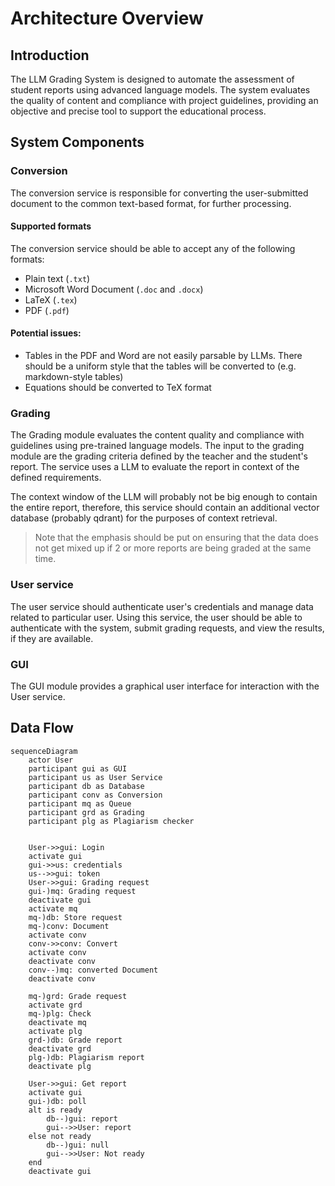 # Architecture Overview

## Introduction

The LLM Grading System is designed to automate the assessment of student reports using advanced language models. The system evaluates the quality of content and compliance with project guidelines, providing an objective and precise tool to support the educational process.

## System Components

### Conversion

The conversion service is responsible for converting the user-submitted document to the common text-based format, 
for further processing.

#### Supported formats
The conversion service should be able to accept any of the following formats:
- Plain text (`.txt`)
- Microsoft Word Document (`.doc` and `.docx`)
- LaTeX (`.tex`)
- PDF (`.pdf`)

#### Potential issues:
- Tables in the PDF and Word are not easily parsable by LLMs. 
There should be a uniform style that the tables will be converted to (e.g. markdown-style tables)
- Equations should be converted to TeX format

### Grading

The Grading module evaluates the content quality and compliance with guidelines using pre-trained language models.
The input to the grading module are the grading criteria defined by the teacher and the student's report.
The service uses a LLM to evaluate the report in context of the defined requirements.

The context window of the LLM will probably not be big enough to contain the entire report, therefore, 
this service should contain an additional vector database (probably qdrant) for the purposes of context retrieval.
>Note that the emphasis should be put on ensuring that the data does not get mixed up 
if 2 or more reports are being graded at the same time.

### User service

The user service should authenticate user's credentials and manage data related to particular user.
Using this service, the user should be able to authenticate with the system, 
submit grading requests, and view the results, if they are available.

### GUI

The GUI module provides a graphical user interface for interaction with the User service.


## Data Flow

```mermaid
sequenceDiagram
    actor User
    participant gui as GUI
    participant us as User Service
    participant db as Database
    participant conv as Conversion
    participant mq as Queue
    participant grd as Grading
    participant plg as Plagiarism checker
    
    
    User->>gui: Login
    activate gui
    gui->>us: credentials
    us-->>gui: token
    User->>gui: Grading request
    gui-)mq: Grading request
    deactivate gui
    activate mq
    mq-)db: Store request
    mq-)conv: Document
    activate conv
    conv->>conv: Convert
    activate conv
    deactivate conv
    conv--)mq: converted Document
    deactivate conv
    
    mq-)grd: Grade request
    activate grd
    mq-)plg: Check
    deactivate mq
    activate plg
    grd-)db: Grade report
    deactivate grd
    plg-)db: Plagiarism report
    deactivate plg
    
    User->>gui: Get report
    activate gui
    gui-)db: poll
    alt is ready
        db--)gui: report
        gui-->>User: report
    else not ready
        db--)gui: null
        gui-->>User: Not ready
    end
    deactivate gui
    
    
```
